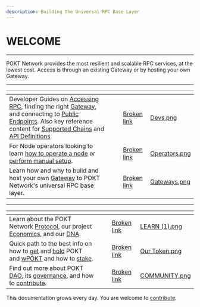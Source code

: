 ```yaml
---
description: Building the Universal RPC Base Layer
---
```


# WELCOME

***

POKT Network provides the most resilient and scalable RPC services, at the lowest cost. Access is through an existing Gateway or by hosting your own Gateway.

***

<table data-view="cards"><thead><tr><th></th><th></th><th></th><th data-hidden data-card-target data-type="content-ref"></th><th data-hidden data-card-cover data-type="files"></th></tr></thead><tbody><tr><td>Developer Guides on <a href="developers/access-rpc.md">Accessing RPC</a>, finding the right <a href="developers/use-a-gateway/">Gateway</a>, and connecting to <a href="developers/public-endpoints.md">Public Endpoints</a>. Also key reference content for <a href="reference/supported-chains.md">Supported Chains</a> and <a href="reference/api-definition.md">API Definitions</a>. </td><td></td><td></td><td><a href="broken-reference">Broken link</a></td><td><a href=".gitbook/assets/Devs.png">Devs.png</a></td></tr><tr><td>For Node operators looking to learn <a href="node-operators/operate-a-node.md">how to operate a node</a> or <a href="node-operators/manual-node-setup-guide/">perform manual setup</a>. </td><td></td><td></td><td><a href="broken-reference">Broken link</a></td><td><a href=".gitbook/assets/Operators.png">Operators.png</a></td></tr><tr><td>Learn how and why to build and host your own <a href="gateways/host-a-gateway/">Gateway</a> to POKT Network's universal RPC base layer. </td><td></td><td></td><td><a href="broken-reference">Broken link</a></td><td><a href=".gitbook/assets/Gateways.png">Gateways.png</a></td></tr></tbody></table>

***

<table data-view="cards"><thead><tr><th></th><th></th><th></th><th data-hidden data-card-target data-type="content-ref"></th><th data-hidden data-card-cover data-type="files"></th></tr></thead><tbody><tr><td>Learn about the POKT Network <a href="learn-about-pokt/the-rpc-protocol/">Protocol</a>, our project <a href="learn-about-pokt/the-economics.md">Economics</a>, and our <a href="learn-about-pokt/our-dna.md">DNA</a>.</td><td></td><td></td><td><a href="broken-reference">Broken link</a></td><td><a href=".gitbook/assets/LEARN (1).png">LEARN (1).png</a></td></tr><tr><td>Quick path to the best info on how to <a href="pokt-token/get-pokt-or-wpokt.md">get</a> and <a href="pokt-token/hold-pokt-in-a-wallet.md">hold</a> POKT and <a href="pokt-token/wrapped-pokt-wpokt/">wPOKT</a> and how to <a href="pokt-token/stake-pokt.md">stake</a>.</td><td></td><td></td><td><a href="broken-reference">Broken link</a></td><td><a href=".gitbook/assets/Our Token.png">Our Token.png</a></td></tr><tr><td>Find out more about POKT <a href="community/dao-os.md">DAO</a>, its <a href="community/governance/">governance</a>, and how to <a href="community/start-contributing/">contribute</a>.</td><td></td><td></td><td><a href="broken-reference">Broken link</a></td><td><a href=".gitbook/assets/COMMUNITY.png">COMMUNITY.png</a></td></tr></tbody></table>

This documentation grows every day. You are welcome to [contribute](broken-reference).
